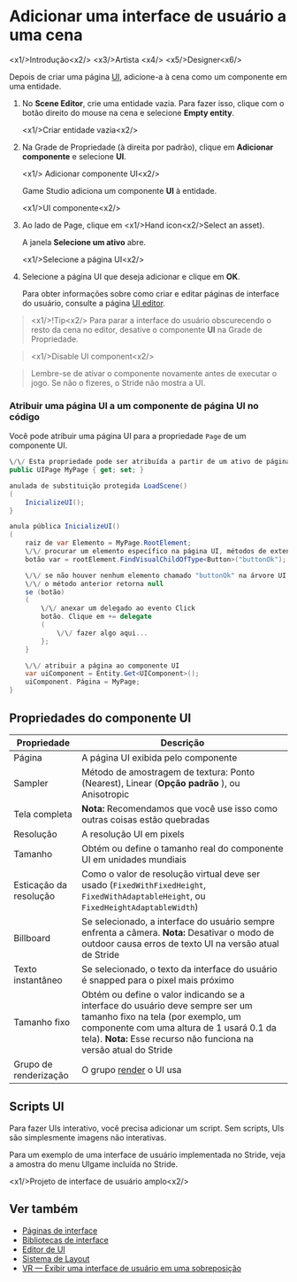 # Adicionar uma interface de usuário a uma cena

<x1\/>Introdução<x2\/>
<x3\/>Artista <x4\/>
<x5\/>Designer<x6\/>

Depois de criar uma página [UI](ui-pages.md), adicione-a à cena como um componente em uma entidade.

1. No **Scene Editor**, crie uma entidade vazia. Para fazer isso, clique com o botão direito do mouse na cena e selecione **Empty entity**.

   <x1\/>Criar entidade vazia<x2\/>

2. Na Grade de Propriedade (à direita por padrão), clique em **Adicionar componente** e selecione **UI**.

   <x1\/> Adicionar componente UI<x2\/>

   Game Studio adiciona um componente **UI** à entidade.

   <x1\/>UI componente<x2\/>

3. Ao lado de <g id="1">Page</g>, clique em <x1\/>Hand icon<x2\/>Select an asset</g>).<g id="4">

   A janela **Selecione um ativo** abre.

   <x1\/>Selecione a página UI<x2\/>

4. Selecione a página UI que deseja adicionar e clique em **OK**.

   Para obter informações sobre como criar e editar páginas de interface do usuário, consulte a página [UI editor](ui-editor.md).

> <x1\/>!Tip<x2\/>
> Para parar a interface do usuário obscurecendo o resto da cena no editor, desative o componente **UI** na Grade de Propriedade.

> <x1\/>Disable UI component<x2\/>

> Lembre-se de ativar o componente novamente antes de executar o jogo. Se não o fizeres, o Stride não mostra a UI.

### Atribuir uma página UI a um componente de página UI no código

Você pode atribuir uma página UI para a propriedade `Page` de um componente UI.

```cs
\/\/ Esta propriedade pode ser atribuída a partir de um ativo de página UI no Game Studio
public UIPage MyPage { get; set; }

anulada de substituição protegida LoadScene()
(
    InicializeUI();
}

anula pública InicializeUI()
(
    raiz de var Elemento = MyPage.RootElement;
    \/\/ procurar um elemento específico na página UI, métodos de extensão podem ser usados
    botão var = rootElement.FindVisualChildOfType<Button>("buttonOk");

    \/\/ se não houver nenhum elemento chamado "buttonOk" na árvore UI ou o tipo não coincide,
    \/\/ o método anterior retorna null
    se (botão)
    (
        \/\/ anexar um delegado ao evento Click
        botão. Clique em += delegate
        (
            \/\/ fazer algo aqui...
        };
    }

    \/\/ atribuir a página ao componente UI
    var uiComponent = Entity.Get<UIComponent>();
    uiComponent. Página = MyPage;
}
```

## Propriedades do componente UI

| Propriedade | Descrição |
|--------------------|----------------
| Página | A página UI exibida pelo componente |
| Sampler | Método de amostragem de textura: Ponto (Nearest), Linear (**Opção padrão** ), ou Anisotropic |
| Tela completa | **Nota:** Recomendamos que você use isso como outras coisas estão quebradas |
| Resolução | A resolução UI em pixels |
| Tamanho | Obtém ou define o tamanho real do componente UI em unidades mundiais |
| Esticação da resolução | Como o valor de resolução virtual deve ser usado (`FixedWithFixedHeight`, `FixedWithAdaptableHeight`, ou `FixedHeightAdaptableWidth`) |
| Billboard | Se selecionado, a interface do usuário sempre enfrenta a câmera. **Nota:** Desativar o modo de outdoor causa erros de texto UI na versão atual de Stride |
| Texto instantâneo | Se selecionado, o texto da interface do usuário é snapped para o pixel mais próximo |
| Tamanho fixo | Obtém ou define o valor indicando se a interface do usuário deve sempre ser um tamanho fixo na tela (por exemplo, um componente com uma altura de 1 usará 0.1 da tela). **Nota:** Esse recurso não funciona na versão atual do Stride |
| Grupo de renderização | O grupo [render](../graphics/graphics-compositor/render-groups-and-masks.md) o UI usa |

## Scripts UI

Para fazer UIs interativo, você precisa adicionar um script. Sem scripts, UIs são simplesmente imagens não interativas.

Para um exemplo de uma interface de usuário implementada no Stride, veja a amostra do menu UI</g>game incluída no Stride.<g id="1">

<x1\/>Projeto de interface de usuário amplo<x2\/>

## Ver também

* [Páginas de interface](ui-pages.md)
* [Bibliotecas de interface](ui-libraries.md)
* [Editor de UI](ui-editor.md)
* [Sistema de Layout](layout-system.md)
* [VR — Exibir uma interface de usuário em uma sobreposição](../virtual-reality/display-a-ui-in-an-overlay.md)